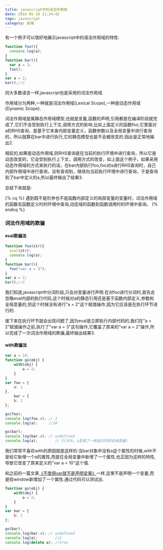 ```yaml
---
title: javascript中的词法作用域
date: 2016-05-18 11:24:42
tags: javascript
category: 前端
---
```


有一个例子可以很好地展示javascript中的语法作用域的特性:
<!--more-->
```javascript
function foo(){
  console.log(a);
}
function bar(){
  var a = 3;
  foo();
}
var a = 2;
bar();//2
```
同大多数语言一样,javascript也是采用的词法作用域.

作用域分为两种,一种就是词法作用域(Lexical Scope),一种是动态作用域(Dynamic Scope).

词法作用域是属静态作用域模型,也就是变量,函数的声明,引用都是在编译阶段就完成了,它们不会受到执行上下文,调用方式的影响.比如上面定义的函数foo,它里面对a的RHS查询，是基于它本身内部变量定义，函数参数以及全局变量中进行查询的，所以就算在bar中进行执行,它的静态模型也是不会被改变的.因此是正常地输出2.

相反的,如果是动态作用域,则RHS查询是在当前的执行环境中进行查询，所以它是动态改变的，它会受到执行上下文，调用方式的改变，如上面这个例子，如果采用动态作用域的方式来执行的话，在bar内部执行foo,foo对a进行RHS查询时，自己内部作用域中进行查询，没有查询到，继续向当前执行环境中进行查询，于是查询到了bar中定义的a,所以最终输出了结果3.

总结下来就是:

{% cq %} 遇到既不是形参也不是函数内部定义的局部变量的变量时，词法作用域的函数去函数定义时的环境中查询,动态域的函数到函数调用时的环境中查询。 {% endcq %}


### 词法作用域的欺骗

#### eval欺骗法

```javascript
function foo(str){
  eval(str);
  console.log(a);
}
function bar(){
  foo("var a = 3");
}
var a = 2;
bar();//3
```

我们知道,javascript中分词阶段,只会对变量进行声明.在对foo进行分词时,首先会忽略eval内部的执行代码,这个时候对a的静态引用还是基于函数内部定义,参数和全局变量的,但这个时候没有进行"a = 2"这个赋值操作,因为它应该是在执行环节进行的.

接下来在执行环节就会出现问题了,因为eval是立即执行内部代码的,我们在"a = 2"赋值操作之前,执行了"var a = 3"这句操作,它覆盖了原来的"var a = 2"操作,所以完成了一次词法作用域的欺骗,最终输出结果3.

#### with欺骗法
```javascript
var a = 10;
function go(obj) {
    with(obj) {
        a = 2;
    }
}
var foo = {
    a: 1
},
    bar = {
    b: 1
};

go(foo);
console.log(foo.a); // 2
console.log(a);     //10

go(bar);
console.log(bar.a); // undefined
console.log(a);        // 2(对头，a变成了一枚金闪闪的全局变量)
```
我们常常不喜欢with的原因就是这样的:当bar对象中没有a这个属性的时候,with不是给它新增一个a的属性,而是在全局变量中新增了一个属性,也正因为这样的特性,导致它改变了原来定义的"var a = 10"这个值.

和之前的一篇文章[《不使用var就不是声明变量》](http://blog.linxiaodong.com/2016/05/17/js-out-of-use-var/)一样,这里不是声明一个变量,而是给window新增加了一个属性.通过代码可以测试出.

```javascript
function go(obj) {
    with(obj) {
        a = 2;
    }
}
var bar = {
    b: 1
};

go(bar);
console.log(bar.a); // undefined
console.log(a);        //2
console.log(delete a); //true
```